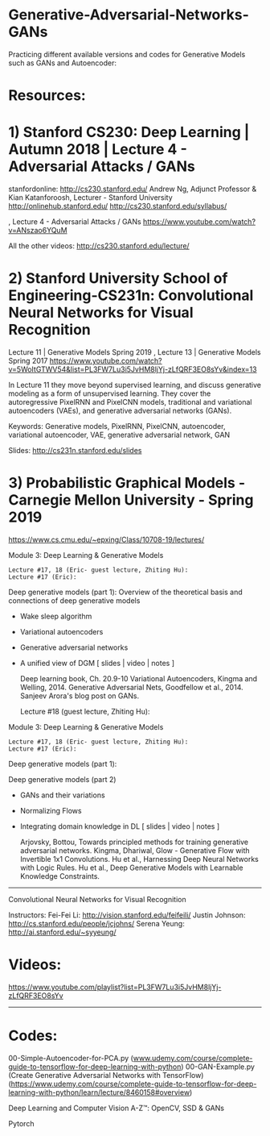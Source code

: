 # Generative-Adversarial-Networks-GANs 
Practicing different available versions and codes for Generative Models such as GANs and Autoencoder:

# Resources:

# 1) Stanford CS230: Deep Learning | Autumn 2018 | Lecture 4 - Adversarial Attacks / GANs
stanfordonline: http://cs230.stanford.edu/
Andrew Ng, Adjunct Professor & Kian Katanforoosh, Lecturer - Stanford University
http://onlinehub.stanford.edu/
http://cs230.stanford.edu/syllabus/

, Lecture 4 - Adversarial Attacks / GANs
https://www.youtube.com/watch?v=ANszao6YQuM

All the other videos: http://cs230.stanford.edu/lecture/

# 2) Stanford University School of Engineering-CS231n: Convolutional Neural Networks for Visual Recognition
Lecture 11 | Generative Models
Spring 2019
, Lecture 13 | Generative Models Spring 2017
https://www.youtube.com/watch?v=5WoItGTWV54&list=PL3FW7Lu3i5JvHM8ljYj-zLfQRF3EO8sYv&index=13

In Lecture 11 they move beyond supervised learning, and discuss generative modeling as a form of unsupervised learning. They cover the autoregressive PixelRNN and PixelCNN models, traditional and variational autoencoders (VAEs), and generative adversarial networks (GANs).

Keywords: Generative models, PixelRNN, PixelCNN, autoencoder, variational autoencoder, VAE, generative adversarial network, GAN

Slides: http://cs231n.stanford.edu/slides

# 3) Probabilistic Graphical Models - Carnegie Mellon University - Spring 2019
https://www.cs.cmu.edu/~epxing/Class/10708-19/lectures/

Module 3: Deep Learning & Generative Models

	Lecture #17, 18 (Eric- guest lecture, Zhiting Hu):
	Lecture #17 (Eric):
Deep generative models (part 1):
Overview of the theoretical basis and connections of deep generative models
- Wake sleep algorithm
- Variational autoencoders
- Generative adversarial networks
- A unified view of DGM
[ slides | video | notes ] 	

    Deep learning book, Ch. 20.9-10
    Variational Autoencoders, Kingma and Welling, 2014.
    Generative Adversarial Nets, Goodfellow et al., 2014.
    Sanjeev Arora's blog post on GANs.
        
 	Lecture #18 (guest lecture, Zhiting Hu):
	
Module 3: Deep Learning & Generative Models

	Lecture #17, 18 (Eric- guest lecture, Zhiting Hu):
	Lecture #17 (Eric):
Deep generative models (part 1):

Deep generative models (part 2)
- GANs and their variations
- Normalizing Flows
- Integrating domain knowledge in DL
[ slides | video | notes ] 	

    Arjovsky, Bottou, Towards principled methods for training generative adversarial networks.
    Kingma, Dhariwal, Glow - Generative Flow with Invertible 1x1 Convolutions.
    Hu et al., Harnessing Deep Neural Networks with Logic Rules.
    Hu et al., Deep Generative Models with Learnable Knowledge Constraints.



--------------------------------------------------------------------------------------

Convolutional Neural Networks for Visual Recognition

Instructors:
Fei-Fei Li: http://vision.stanford.edu/feifeili/
Justin Johnson: http://cs.stanford.edu/people/jcjohns/
Serena Yeung: http://ai.stanford.edu/~syyeung/

# Videos: 
https://www.youtube.com/playlist?list=PL3FW7Lu3i5JvHM8ljYj-zLfQRF3EO8sYv

---------------------------------------------------------------------------------------
# Codes:

00-Simple-Autoencoder-for-PCA.py (www.udemy.com/course/complete-guide-to-tensorflow-for-deep-learning-with-python)
00-GAN-Example.py (Create Generative Adversarial Networks with TensorFlow)(https://www.udemy.com/course/complete-guide-to-tensorflow-for-deep-learning-with-python/learn/lecture/8460158#overview)

Deep Learning and Computer Vision A-Z™: OpenCV, SSD & GANs

Pytorch 



